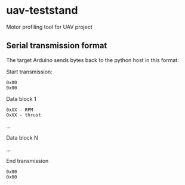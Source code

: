 # uav-teststand
Motor profiling tool for UAV project

## Serial transmission format

The target Arduino sends bytes back to the python host in this format:

Start transmission:
```
0x00
0x00
```

Data block 1
```
0xXX - RPM
0xXX - thrust
```
...

Data block N

...

End transmission
```
0x00
0x00
```
